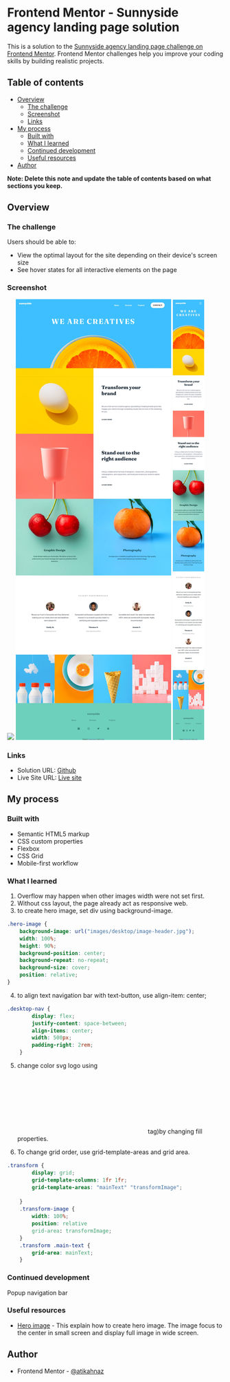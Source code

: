 # Frontend Mentor - Sunnyside agency landing page solution

This is a solution to the [Sunnyside agency landing page challenge on Frontend Mentor](https://www.frontendmentor.io/challenges/sunnyside-agency-landing-page-7yVs3B6ef). Frontend Mentor challenges help you improve your coding skills by building realistic projects.

## Table of contents

- [Overview](#overview)
  - [The challenge](#the-challenge)
  - [Screenshot](#screenshot)
  - [Links](#links)
- [My process](#my-process)
  - [Built with](#built-with)
  - [What I learned](#what-i-learned)
  - [Continued development](#continued-development)
  - [Useful resources](#useful-resources)
- [Author](#author)


**Note: Delete this note and update the table of contents based on what sections you keep.**

## Overview

### The challenge

Users should be able to:

- View the optimal layout for the site depending on their device's screen size
- See hover states for all interactive elements on the page

### Screenshot

![](./screenshot.jpg)
![screenshot desktop](images/screenshot-desktop.jpeg)
![screenshot-mobile](images/screenshot-mobile.jpeg)

### Links

- Solution URL: [Github](https://github.com/atikahnaz/sunnyside-agency-landing-page-main/blob/main/index.html)
- Live Site URL: [Live site](https://your-live-site-url.com)

## My process

### Built with

- Semantic HTML5 markup
- CSS custom properties
- Flexbox
- CSS Grid
- Mobile-first workflow

### What I learned

1. Overflow may happen when other images width were not set first.
2. Without css layout, the page already act as responsive web.
3. to create hero image, set div using background-image.
```css
.hero-image {
    background-image: url("images/desktop/image-header.jpg");
    width: 100%;
    height: 90%;
    background-position: center;
    background-repeat: no-repeat;
    background-size: cover;
    position: relative;
}
```
4. to align text navigation bar with text-button, use align-item: center;
```css
.desktop-nav {
        display: flex;
        justify-content: space-between;
        align-items: center;
        width: 500px;
        padding-right: 2rem;
    }
```
5. change color svg logo using <svg> tag (not <img> tag)by changing fill properties.

6. To change grid order, use grid-template-areas and grid area.
```css
.transform {
        display: grid;
        grid-template-columns: 1fr 1fr;
        grid-template-areas: "mainText" "transformImage";
        
    }
    .transform-image {
        width: 100%;
        position: relative
        grid-area: transformImage;
    }
    .transform .main-text {
        grid-area: mainText;
    }
```

### Continued development

Popup navigation bar

### Useful resources

- [Hero image](https://www.w3schools.com/howto/howto_css_hero_image.asp) - This explain how to create hero image. The image focus to the center in small screen and display full image in wide screen.

## Author

- Frontend Mentor - [@atikahnaz](https://www.frontendmentor.io/profile/atikahnaz)